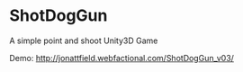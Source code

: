 # ShotDogGun
A simple point and shoot Unity3D Game 

Demo:
http://jonattfield.webfactional.com/ShotDogGun_v03/
